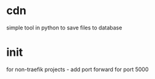 
# cdn
simple tool in python to save files to database

# init
for non-traefik projects - add port forward for port 5000
